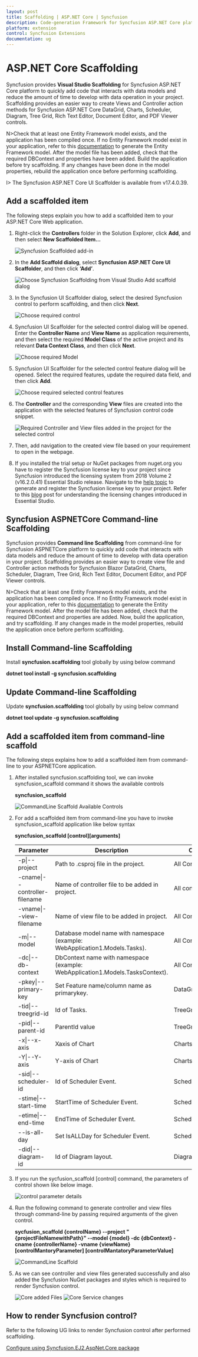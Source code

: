 ```yaml
---
layout: post
title: Scaffolding | ASP.NET Core | Syncfusion
description: Code-generation Framework for Syncfusion ASP.NET Core platform to quickly create the Controller and Views in a short time.
platform: extension
control: Syncfusion Extensions
documentation: ug
---
```


# ASP.NET Core Scaffolding

Syncfusion provides **Visual Studio Scaffolding** for Syncfusion ASP.NET Core platform to quickly add code that interacts with data models and reduce the amount of time to develop with data operation in your project. Scaffolding provides an easier way to create Views and Controller action methods for Syncfusion ASP.NET Core DataGrid, Charts, Scheduler, Diagram, Tree Grid, Rich Text Editor, Document Editor, and PDF Viewer controls.

N>Check that at least one Entity Framework model exists, and the application has been compiled once. If no Entity Framework model exist in your application, refer to this [documentation](https://docs.microsoft.com/en-us/aspnet/core/tutorials/first-mvc-app/adding-model?view=aspnetcore-3.1) to generate the Entity Framework model. After the model file has been added, check that the required DBContext and properties have been added. Build the application before try scaffolding. If any changes have been done in the model properties, rebuild the application once before performing scaffolding. 

I> The Syncfusion ASP.NET Core UI Scaffolder is available from v17.4.0.39.

## Add a scaffolded item

The following steps explain you how to add a scaffolded item to your ASP.NET Core Web application.
    
 1. Right-click the **Controllers** folder in the Solution Explorer, click **Add**, and then select **New Scaffolded Item…**

    ![Syncfusion Scaffolded add-in](Scaffolding_Images/Scaffolding_Add_Item1.png)

 2. In the **Add Scaffold dialog**, select **Syncfusion ASP.NET Core UI Scaffolder**, and then click **‘Add’**.

    ![Choose Syncfusion Scaffolding from Visual Studio Add scaffold dialog](Scaffolding_Images/Scaffolding_Add_Item2.png)

 3. In the Syncfusion UI Scaffolder dialog, select the desired Syncfusion control to perform scaffolding, and then click **Next**.

    ![Choose required control](Scaffolding_Images/Scaffolding_Add_Item3.png)

 4. Syncfusion UI Scaffolder for the selected control dialog will be opened. Enter the **Controller Name** and **View Name** as application requirements, and then select the required **Model Class** of the active project and its relevant **Data Context Class**, and then click **Next**.

    ![Choose required Model](Scaffolding_Images/Scaffolding_Add_Item4.png)

 5. Syncfusion UI Scaffolder for the selected control feature dialog will be opened. Select the required features, update the required data field, and then click **Add**.

    ![Choose required selected control features](Scaffolding_Images/Scaffolding_Add_Item5.png)

 6. The **Controller** and the corresponding **View** files are created into the application  with the selected features of Syncfusion control code snippet.

    ![Required Controller and View files added in the project for the selected control](Scaffolding_Images/Scaffolding_Add_Item6.png)

 7. Then, add navigation to the created view file based on your requirement to open in the webpage.

 8. If you installed the trial setup or NuGet packages from nuget.org you have to register the Syncfusion license key to your project since Syncfusion introduced the licensing system from 2018 Volume 2 (v16.2.0.41) Essential Studio release. Navigate to the [help topic](https://help.syncfusion.com/common/essential-studio/licensing/license-key#how-to-generate-syncfusion-license-key) to generate and register the Syncfusion license key to your project. Refer to this [blog](https://blog.syncfusion.com/post/Whats-New-in-2018-Volume-2-Licensing-Changes-in-the-1620x-Version-of-Essential-Studio.aspx?_ga=2.11237684.1233358434.1587355730-230058891.1567654773) post for understanding the licensing changes introduced in Essential Studio.
 

## Syncfusion ASPNETCore Command-line Scaffolding

Syncfusion provides **Command line Scaffolding** from command-line for Syncfusion ASPNETCore platform to quickly add code that interacts with data models and reduce the amount of time to develop with data operation in your project. Scaffolding provides an easier way to create view file and Controller action methods for Syncfusion Blazor DataGrid, Charts, Scheduler, Diagram, Tree Grid, Rich Text Editor, Document Editor, and PDF Viewer controls.

N>Check that at least one Entity Framework model exists, and the application has been compiled once. If no Entity Framework model exist in your application, refer to this [documentation](https://docs.microsoft.com/en-us/aspnet/core/tutorials/first-mvc-app/adding-model?view=aspnetcore-3.1) to generate the Entity Framework model. After the model file has been added, check that the required DBContext and properties are added. Now, build the application, and try scaffolding. If any changes made in the model properties, rebuild the application once before perform scaffolding.

## Install Command-line Scaffolding

Install **syncfusion.scaffolding** tool globally by using below command 

**dotnet tool install -g syncfusion.scaffolding** 

## Update Command-line Scaffolding

Update **syncfusion.scaffolding** tool globally by using below command 

**dotnet tool update -g syncfusion.scaffolding** 

## Add a scaffolded item from command-line scaffold

The following steps explains how to add a scaffolded item from command-line to your ASPNETCore application.

1. After installed syncfusion.scaffolding tool, we can invoke syncfusion_scaffold command it shows the available controls

	**syncfusion_scaffold**
	
	![CommandLine Scaffold Available Controls](Scaffolding_Images/AvailableControl.png)
	
2. For add a scaffolded item from command-line you have to invoke syncfusion_scaffold application like below syntax	
	
	**syncfusion_scaffold [control][arguments]**

	
	| Parameter                         | Description                                                                   | Control           |
	|-----------------------------------|-------------------------------------------------------------------------------|-------------------|
	| -p&#124;--project                 |  Path to .csproj file in the project.                                         |  All Controls     | 
	| -cname&#124;--controller-filename | Name of controller file to be added in project.                               | All controls      |
	| -vname&#124;--view-filename       | Name of view file to be added in project.                                     | All Controls      |
	| -m&#124;--model                   | Database model name with namespace (example: WebApplication1.Models.Tasks).   | All Controls      |
	| -dc&#124;--db-context             | DbContext name with namespace (example: WebApplication1.Models.TasksContext). | All Controls      |
	| -pkey&#124;--primary-key          | Set Feature name/column name as primarykey.                                   | DataGrid/TreeGrid |
	| -tid&#124;--treegrid-id           | Id of Tasks.                                                                  | TreeGrid          |
	| -pid&#124;--parent-id             | ParentId value                                                                | TreeGrid/Diagram  |
	| -x&#124;--x-axis                  | Xaxis of Chart                                                                | Charts            |
	| -Y&#124;--Y-axis                  | Y-axis of Chart                                                               | Charts            |
	| -sid&#124;--scheduler-id          | Id of Scheduler Event.                                                        | Scheduler         |
	| -stime&#124;--start-time          | StartTime of Scheduler Event.                                                 | Scheduler         |
	| -etime&#124;--end-time            | EndTime of Scheduler Event.                                                   | Scheduler         |
	| --is-all-day                  	| Set IsALLDay for Scheduler Event.                                             | Scheduler         |
	| -did&#124;--diagram-id            | Id of Diagram layout.                                                         | Diagram           |	

2. If you run the sycfusion_scaffold [control] command, the parameters of control shown like below image.
	
	![control parameter details](Scaffolding_Images/controlparameter.png)
	
3. Run the following command to generate controller and view files through command-line by passing required arguments of the given control.
	
	**sycfusion_scaffold {controlName} --project "{projectFileNamewithPath}" --model {model} -dc {dbContext} -cname {controllerName} -vname {viewName} [controlMantoryParameter] [controlMantatoryParameterValue]**
	
	![CommandLine Scaffold](Scaffolding_Images/commandline.png)
	
4.  As we can see controller and view files generated successfully and also added the Syncfusion NuGet packages and styles which is required to render Syncfusion control.
		
	![Core added Files](Scaffolding_Images/Corefiles.png)
	![Core Service changes](Scaffolding_Images/CoreScript.png)

## How to render Syncfusion control?

Refer to the following UG links to render Syncfusion control after performed scaffolding. 

[Configure  using Syncfusion.EJ2.AspNet.Core package](https://ej2.syncfusion.com/aspnetcore/documentation/getting-started/visual-studio-2017/)


